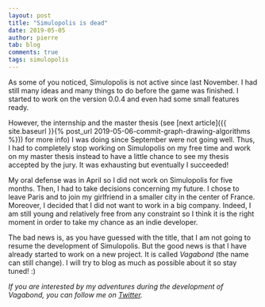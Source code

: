 ```yaml
---
layout: post
title: "Simulopolis is dead"
date: 2019-05-05
author: pierre
tab: blog
comments: true
tags: simulopolis
---
```


As some of you noticed, Simulopolis is not active since last November. I had still many ideas and many things to do before the game was finished. I started to work on the version 0.0.4 and even had some small features ready.

However, the internship and the master thesis (see [next article]({{ site.baseurl }}{% post_url 2019-05-06-commit-graph-drawing-algorithms %})) for more info) I was doing since September were not going well. Thus, I had to completely stop working on Simulopolis on my free time and work on my master thesis instead to have a little chance to see my thesis accepted by the jury. It was exhausting but eventually I succeeded!

My oral defense was in April so I did not work on Simulopolis for five months. Then, I had to take decisions concerning my future. I chose to leave Paris and to join my girlfriend in a smaller city in the center of France. Moreover, I decided that I did not want to work in a big company. Indeed, I am still young and relatively free from any constraint so I think it is the right moment in order to take my chance as an indie developer.

The bad news is, as you have guessed with the title, that I am not going to resume the development of Simulopolis. But the good news is that I have already started to work on a new project. It is called *Vagabond* (the name can still change). I will try to blog as much as possible about it so stay tuned! :)

<!--more-->

*If you are interested by my adventures during the development of Vagabond, you can follow me on [Twitter](https://twitter.com/PierreVigier).*